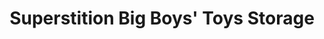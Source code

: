 ---
title: "Superstition Big Boys' Toys Storage"
url: /apache-junction/superstition-big-boys-toys-storage/
shop: Mieten
---